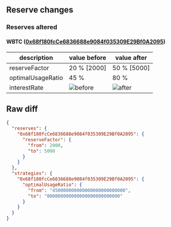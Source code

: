 ## Reserve changes

### Reserves altered

#### WBTC ([0x68f180fcCe6836688e9084f035309E29Bf0A2095](https://optimistic.etherscan.io/address/0x68f180fcCe6836688e9084f035309E29Bf0A2095))

| description | value before | value after |
| --- | --- | --- |
| reserveFactor | 20 % [2000] | 50 % [5000] |
| optimalUsageRatio | 45 % | 80 % |
| interestRate | ![before](https://dash.onaave.com/api/static?variableRateSlope1=40000000000000000000000000&variableRateSlope2=3000000000000000000000000000&optimalUsageRatio=450000000000000000000000000&baseVariableBorrowRate=0&maxVariableBorrowRate=3040000000000000000000000000) | ![after](https://dash.onaave.com/api/static?variableRateSlope1=40000000000000000000000000&variableRateSlope2=3000000000000000000000000000&optimalUsageRatio=800000000000000000000000000&baseVariableBorrowRate=0&maxVariableBorrowRate=3040000000000000000000000000) |

## Raw diff

```json
{
  "reserves": {
    "0x68f180fcCe6836688e9084f035309E29Bf0A2095": {
      "reserveFactor": {
        "from": 2000,
        "to": 5000
      }
    }
  },
  "strategies": {
    "0x68f180fcCe6836688e9084f035309E29Bf0A2095": {
      "optimalUsageRatio": {
        "from": "450000000000000000000000000",
        "to": "800000000000000000000000000"
      }
    }
  }
}
```